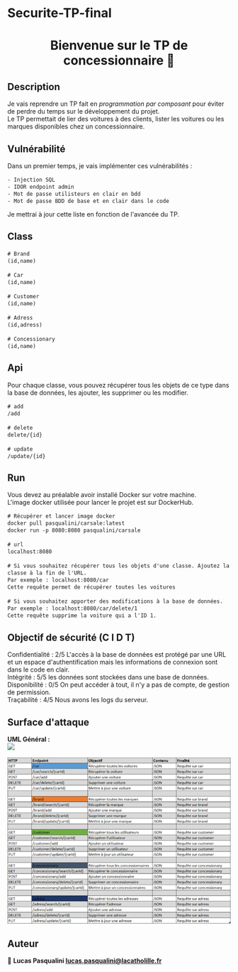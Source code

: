 # Securite-TP-final

<h1 align="center">Bienvenue sur le TP de concessionnaire 👋</h1>

## Description  
Je vais reprendre un TP fait en *programmation par composant* pour éviter de perdre du temps sur le développement du projet.  
Le TP permettait de lier des voitures à des clients, lister les voitures ou les marques disponibles chez un concessionnaire.  


## Vulnérabilité  
Dans un premier temps, je vais implémenter ces vulnérabilités :
```
- Injection SQL
- IDOR endpoint admin
- Mot de passe utilisteurs en clair en bdd
- Mot de passe BDD de base et en clair dans le code
```
Je mettrai à jour cette liste en fonction de l'avancée du TP.


## Class
```
# Brand
(id,name)

# Car
(id,name)

# Customer
(id,name)

# Adress
(id,adress)

# Concessionary
(id,name)
```


## Api  
Pour chaque classe, vous pouvez récupérer tous les objets de ce type dans la base de données, les ajouter, les supprimer ou les modifier.
```
# add
/add

# delete
delete/{id}

# update
/update/{id}
```


## Run  
Vous devez au préalable avoir installé Docker sur votre machine.  
L'image docker utilisée pour lancer le projet est sur DockerHub.
```
# Récupérer et lancer image docker
docker pull pasqualini/carsale:latest
docker run -p 8080:8080 pasqualini/carsale

# url
localhost:8080

# Si vous souhaitez récupérer tous les objets d'une classe. Ajoutez la classe à la fin de l'URL.
Par exemple : localhost:8080/car
Cette requête permet de récupérer toutes les voitures

# Si vous souhaitez apporter des modifications à la base de données.
Par exemple : localhost:8080/car/delete/1
Cette requête supprime la voiture qui a l'ID 1.
```


## Objectif de sécurité (C I D T)  
Confidentialité : 2/5 L'accès à la base de données est protégé par une URL et un espace d'authentification mais les informations de
connexion sont dans le code en clair.  
Intégrité : 5/5 les données sont stockées dans une base de données.  
Disponibilité : 0/5 On peut accéder à tout, il n'y a pas de compte, de gestion de permission.  
Traçabilité : 4/5 Nous avons les logs du serveur.


## Surface d'attaque
**UML Général :**  
[![](https://mermaid.ink/img/eyJjb2RlIjoiZ3JhcGggTFJcbiAgQVtcIi9jYXJcIl0gLS0-IEI-Y2FyX3RhYmxlXVxuICBDW1wiL2Nhci9zZWFyY2gve2NhcklkfVwiXSAtLT4gQlxuICBEW1wiL2Nhci9hZGRcIl0gLS0-IEJcbiAgRVtcIi9jYXIvZGVsZXRlL3tjYXJJZH1cIl0gLS0-IEJcbiAgRltcIi9jYXIvdXBkYXRlL3tjYXJJZH1cIl0gLS0-IEJcblxuICBHW1wiL2FkcmVzc1wiXSAtLT4gSD5hZHJlc3NfdGFibGVdXG4gIElbXCIvYWRyZXNzL3NlYXJjaC97YWRyZXNzSWR9XCJdIC0tPiBIXG4gIEpbXCIvYWRyZXNzL2FkZFwiXSAtLT4gSFxuICBLW1wiL2FkcmVzcy9kZWxldGUve2FkcmVzc0lkfVwiXSAtLT4gSFxuICBMW1wiL2FkcmVzcy91cGRhdGUve2FkcmVzc0lkfVwiXSAtLT4gSFxuXG4gIE1bXCIvYnJhbmRcIl0gLS0-IE4-YnJhbmRfdGFibGVdXG4gIE9bXCIvYnJhbmQvc2VhcmNoL3ticmFuZElkfVwiXSAtLT4gTlxuICBQW1wiL2JyYW5kL2FkZFwiXSAtLT4gTlxuICBRW1wiL2JyYW5kL2RlbGV0ZS97YnJhbmRJZH1cIl0gLS0-IE5cbiAgUltcIi9icmFuZC91cGRhdGUve2JyYW5kSWR9XCJdIC0tPiBOXG5cbiAgU1tcIi9jdXN0b21lclwiXSAtLT4gVD5jdXN0b21lcl90YWJsZV1cbiAgVVtcIi9jdXN0b21lci9zZWFyY2gve2N1c3RvbWVySWR9XCJdIC0tPiBUXG4gIFZbXCIvY3VzdG9tZXIvYWRkXCJdIC0tPiBUXG4gIFdbXCIvY3VzdG9tZXIvZGVsZXRlL3tjdXN0b21lcklkfVwiXSAtLT4gVFxuICBYW1wiL2N1c3RvbWVyL3VwZGF0ZS97Y3VzdG9tZXJJZH1cIl0gLS0-IFRcblxuICBZW1wiL2NvbmNlc3Npb25hcnlcIl0gLS0-IFo-Y29uY2Vzc2lvbmFyeV90YWJsZV1cbiAgQUFbXCIvY29uY2Vzc2lvbmFyeS9zZWFyY2gve2NvbmNlc3Npb25hcnlJZH1cIl0gLS0-IFpcbiAgQUJbXCIvY29uY2Vzc2lvbmFyeS9hZGRcIl0gLS0-IFpcbiAgQUNbXCIvY29uY2Vzc2lvbmFyeS9kZWxldGUve2NvbmNlc3Npb25hcnlJZH1cIl0gLS0-IFpcbiAgQURbXCIvY29uY2Vzc2lvbmFyeS91cGRhdGUve2NvbmNlc3Npb25hcnlJZH1cIl0gLS0-IFpcblxuICBCIC0tPiBiZGRbKEJERCldXG4gIEggLS0-IGJkZFxuICBOIC0tPiBiZGRcbiAgVCAtLT4gYmRkXG4gIFogLS0-IGJkZFxuXG4gIEFFW2VuZF91c2VyXSAtLT4gQUZbQVBJXVxuICBBRiAtLT4gQUdbZG9ja2VyXVxuICBBRyAtLT4gTGludXgiLCJtZXJtYWlkIjp7fSwidXBkYXRlRWRpdG9yIjpmYWxzZX0)](https://mermaid-js.github.io/mermaid-live-editor/#/edit/eyJjb2RlIjoiZ3JhcGggTFJcbiAgQVtcIi9jYXJcIl0gLS0-IEI-Y2FyX3RhYmxlXVxuICBDW1wiL2Nhci9zZWFyY2gve2NhcklkfVwiXSAtLT4gQlxuICBEW1wiL2Nhci9hZGRcIl0gLS0-IEJcbiAgRVtcIi9jYXIvZGVsZXRlL3tjYXJJZH1cIl0gLS0-IEJcbiAgRltcIi9jYXIvdXBkYXRlL3tjYXJJZH1cIl0gLS0-IEJcblxuICBHW1wiL2FkcmVzc1wiXSAtLT4gSD5hZHJlc3NfdGFibGVdXG4gIElbXCIvYWRyZXNzL3NlYXJjaC97YWRyZXNzSWR9XCJdIC0tPiBIXG4gIEpbXCIvYWRyZXNzL2FkZFwiXSAtLT4gSFxuICBLW1wiL2FkcmVzcy9kZWxldGUve2FkcmVzc0lkfVwiXSAtLT4gSFxuICBMW1wiL2FkcmVzcy91cGRhdGUve2FkcmVzc0lkfVwiXSAtLT4gSFxuXG4gIE1bXCIvYnJhbmRcIl0gLS0-IE4-YnJhbmRfdGFibGVdXG4gIE9bXCIvYnJhbmQvc2VhcmNoL3ticmFuZElkfVwiXSAtLT4gTlxuICBQW1wiL2JyYW5kL2FkZFwiXSAtLT4gTlxuICBRW1wiL2JyYW5kL2RlbGV0ZS97YnJhbmRJZH1cIl0gLS0-IE5cbiAgUltcIi9icmFuZC91cGRhdGUve2JyYW5kSWR9XCJdIC0tPiBOXG5cbiAgU1tcIi9jdXN0b21lclwiXSAtLT4gVD5jdXN0b21lcl90YWJsZV1cbiAgVVtcIi9jdXN0b21lci9zZWFyY2gve2N1c3RvbWVySWR9XCJdIC0tPiBUXG4gIFZbXCIvY3VzdG9tZXIvYWRkXCJdIC0tPiBUXG4gIFdbXCIvY3VzdG9tZXIvZGVsZXRlL3tjdXN0b21lcklkfVwiXSAtLT4gVFxuICBYW1wiL2N1c3RvbWVyL3VwZGF0ZS97Y3VzdG9tZXJJZH1cIl0gLS0-IFRcblxuICBZW1wiL2NvbmNlc3Npb25hcnlcIl0gLS0-IFo-Y29uY2Vzc2lvbmFyeV90YWJsZV1cbiAgQUFbXCIvY29uY2Vzc2lvbmFyeS9zZWFyY2gve2NvbmNlc3Npb25hcnlJZH1cIl0gLS0-IFpcbiAgQUJbXCIvY29uY2Vzc2lvbmFyeS9hZGRcIl0gLS0-IFpcbiAgQUNbXCIvY29uY2Vzc2lvbmFyeS9kZWxldGUve2NvbmNlc3Npb25hcnlJZH1cIl0gLS0-IFpcbiAgQURbXCIvY29uY2Vzc2lvbmFyeS91cGRhdGUve2NvbmNlc3Npb25hcnlJZH1cIl0gLS0-IFpcblxuICBCIC0tPiBiZGRbKEJERCldXG4gIEggLS0-IGJkZFxuICBOIC0tPiBiZGRcbiAgVCAtLT4gYmRkXG4gIFogLS0-IGJkZFxuXG4gIEFFW2VuZF91c2VyXSAtLT4gQUZbQVBJXVxuICBBRiAtLT4gQUdbZG9ja2VyXVxuICBBRyAtLT4gTGludXgiLCJtZXJtYWlkIjp7fSwidXBkYXRlRWRpdG9yIjpmYWxzZX0)

![schema surface attaque!](/image/surface_attaque.PNG "schéma surface attaque")


## Auteur

👤 **Lucas Pasqualini <lucas.pasqualini@lacatholille.fr>**
